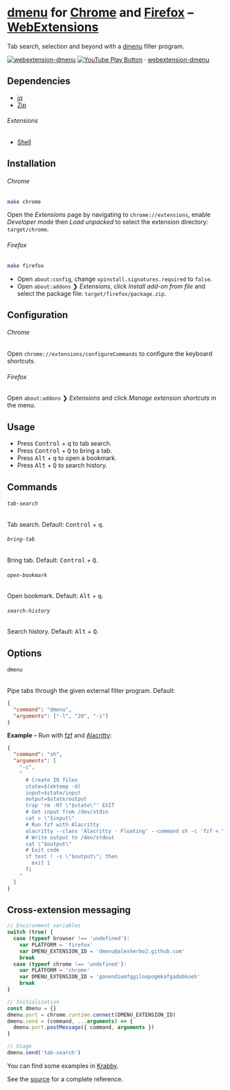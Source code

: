 # [dmenu] for [Chrome] and [Firefox] – [WebExtensions]

[dmenu]: https://tools.suckless.org/dmenu/
[Chrome]: https://google.com/chrome/
[Firefox]: https://mozilla.org/firefox/
[WebExtensions]: https://developer.mozilla.org/en-US/docs/Mozilla/Add-ons/WebExtensions

Tab search, selection and beyond with a [dmenu] filter program.

[![webextension-dmenu](https://img.youtube.com/vi_webp/tgrmss3u2aE/maxresdefault.webp)](https://youtube.com/playlist?list=PLdr-HcjEDx_nLeC2_aQwpTQrWZ1un1nAZ "YouTube – webextension-dmenu")
[![YouTube Play Button](https://www.iconfinder.com/icons/317714/download/png/16)](https://youtube.com/playlist?list=PLdr-HcjEDx_nLeC2_aQwpTQrWZ1un1nAZ) · [webextension-dmenu](https://youtube.com/playlist?list=PLdr-HcjEDx_nLeC2_aQwpTQrWZ1un1nAZ)

## Dependencies

- [jq]
- [Zip]

[jq]: https://stedolan.github.io/jq/
[Zip]: http://infozip.sourceforge.net/Zip.html

###### Extensions

- [Shell]

[Shell]: https://github.com/alexherbo2/webextension-shell

## Installation

###### Chrome

``` sh
make chrome
```

Open the _Extensions_ page by navigating to `chrome://extensions`, enable _Developer mode_ then _Load unpacked_ to select the extension directory: `target/chrome`.

###### Firefox

``` sh
make firefox
```

- Open `about:config`, change `xpinstall.signatures.required` to `false`.
- Open `about:addons` ❯ _Extensions_, click _Install add-on from file_ and select the package file: `target/firefox/package.zip`.

## Configuration

###### Chrome

Open `chrome://extensions/configureCommands` to configure the keyboard shortcuts.

###### Firefox

Open `about:addons` ❯ _Extensions_ and click _Manage extension shortcuts_ in the menu.

## Usage

- Press <kbd>Control</kbd> + <kbd>q</kbd> to tab search.
- Press <kbd>Control</kbd> + <kbd>Q</kbd> to bring a tab.
- Press <kbd>Alt</kbd> + <kbd>q</kbd> to open a bookmark.
- Press <kbd>Alt</kbd> + <kbd>Q</kbd> to search history.

## Commands

###### `tab-search`

Tab search.
Default: <kbd>Control</kbd> + <kbd>q</kbd>.

###### `bring-tab`

Bring tab.
Default: <kbd>Control</kbd> + <kbd>Q</kbd>.

###### `open-bookmark`

Open bookmark.
Default: <kbd>Alt</kbd> + <kbd>q</kbd>.

###### `search-history`

Search history.
Default: <kbd>Alt</kbd> + <kbd>Q</kbd>.

## Options

###### `dmenu`

Pipe tabs through the given external filter program.
Default:

``` json
{
  "command": "dmenu",
  "arguments": ["-l", "20", "-i"]
}
```

**Example** – Run with [fzf] and [Alacritty]:

``` json
{
  "command": "sh",
  "arguments": [
    "-c",
    "
      # Create IO files
      state=$(mktemp -d)
      input=$state/input
      output=$state/output
      trap 'rm -Rf \"$state\"' EXIT
      # Get input from /dev/stdin
      cat > \"$input\"
      # Run fzf with Alacritty
      alacritty --class 'Alacritty · Floating' --command sh -c 'fzf < \"$1\" > \"$2\"' -- \"$input\" \"$output\"
      # Write output to /dev/stdout
      cat \"$output\"
      # Exit code
      if test ! -s \"$output\"; then
        exit 1
      fi
    "
  ]
}
```

[fzf]: https://github.com/junegunn/fzf
[Alacritty]: https://github.com/alacritty/alacritty

## Cross-extension messaging

``` javascript
// Environment variables
switch (true) {
  case (typeof browser !== 'undefined'):
    var PLATFORM = 'firefox'
    var DMENU_EXTENSION_ID = 'dmenu@alexherbo2.github.com'
    break
  case (typeof chrome !== 'undefined'):
    var PLATFORM = 'chrome'
    var DMENU_EXTENSION_ID = 'gonendiemfggilnopogmkafgadobkoeh'
    break
}

// Initialization
const dmenu = {}
dmenu.port = chrome.runtime.connect(DMENU_EXTENSION_ID)
dmenu.send = (command, ...arguments) => {
  dmenu.port.postMessage({ command, arguments })
}

// Usage
dmenu.send('tab-search')
```

You can find some examples in [Krabby].

[Krabby]: https://krabby.netlify.app

See the [source](src) for a complete reference.
